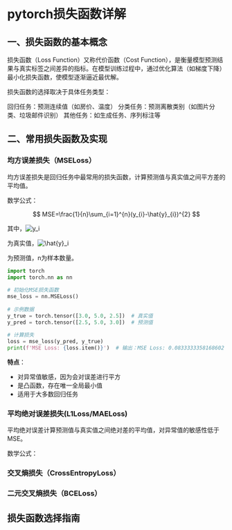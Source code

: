 # pytorch损失函数详解

## 一、损失函数的基本概念

损失函数（Loss Function）又称代价函数（Cost Function），是衡量模型预测结果与真实标签之间差异的指标。在模型训练过程中，通过优化算法（如梯度下降）最小化损失函数，使模型逐渐逼近最优解。

损失函数的选择取决于具体任务类型：

回归任务：预测连续值（如房价、温度）
分类任务：预测离散类别（如图片分类、垃圾邮件识别）
其他任务：如生成任务、序列标注等



## 二、常用损失函数及实现

### 均方误差损失（MSELoss）

均方误差损失是回归任务中最常用的损失函数，计算预测值与真实值之间平方差的平均值。

数学公式：

$$
MSE=\frac{1}{n}\sum_{i=1}^{n}(y_{i}-\hat{y}_{i})^{2}
$$


其中，![y_i](https://latex.csdn.net/eq?y_i)

为真实值，![\hat{y}_i](https://latex.csdn.net/eq?%5Chat%7By%7D_i)

为预测值，n为样本数量。

```python
import torch
import torch.nn as nn
 
# 初始化MSE损失函数
mse_loss = nn.MSELoss()
 
# 示例数据
y_true = torch.tensor([3.0, 5.0, 2.5])  # 真实值
y_pred = torch.tensor([2.5, 5.0, 3.0])  # 预测值
 
# 计算损失
loss = mse_loss(y_pred, y_true)
print(f'MSE Loss: {loss.item()}')  # 输出：MSE Loss: 0.0833333358168602
```


**特点**：

* 对异常值敏感，因为会对误差进行平方
* 是凸函数，存在唯一全局最小值
* 适用于大多数回归任务


### 平均绝对误差损失(L1Loss/MAELoss)

平均绝对误差计算预测值与真实值之间绝对差的平均值，对异常值的敏感性低于 MSE。

数学公式：



### 交叉熵损失（CrossEntropyLoss）



### 二元交叉熵损失（BCELoss）




## 损失函数选择指南
